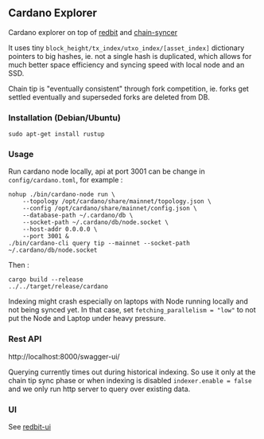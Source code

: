 ## Cardano Explorer

Cardano explorer on top of [redbit](https://github.com/pragmaxim-com/redbit) and [chain-syncer](https://github.com/pragmaxim-com/chain-syncer)

It uses tiny `block_height/tx_index/utxo_index/[asset_index]` dictionary pointers to big hashes, ie. not a single hash is duplicated,
which allows for much better space efficiency and syncing speed with local node and an SSD.

Chain tip is "eventually consistent" through fork competition, ie. forks get settled eventually and superseded forks are deleted from DB.

### Installation (Debian/Ubuntu)

```
sudo apt-get install rustup
```

### Usage

Run cardano node locally, api at port 3001 can be change in `config/cardano.toml`, for example :
```
nohup ./bin/cardano-node run \
    --topology /opt/cardano/share/mainnet/topology.json \
    --config /opt/cardano/share/mainnet/config.json \
    --database-path ~/.cardano/db \
    --socket-path ~/.cardano/db/node.socket \
    --host-addr 0.0.0.0 \
    --port 3001 &
./bin/cardano-cli query tip --mainnet --socket-path ~/.cardano/db/node.socket
```
Then :
```
cargo build --release
../../target/release/cardano
```

Indexing might crash especially on laptops with Node running locally and not being synced yet.
In that case, set `fetching_parallelism = "low"` to not put the Node and Laptop under heavy pressure.

### Rest API

http://localhost:8000/swagger-ui/

Querying currently times out during historical indexing. So use it only at the chain tip sync phase
or when indexing is disabled `indexer.enable = false` and we only run http server to query over existing data.

### UI

See [redbit-ui](https://github.com/pragmaxim-com/redbit-ui) 
